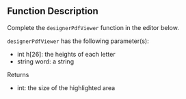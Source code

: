 ## Function Description

Complete the `designerPdfViewer` function in the editor below.

`designerPdfViewer` has the following parameter(s):

- int h[26]: the heights of each letter
- string word: a string

Returns

- int: the size of the highlighted area